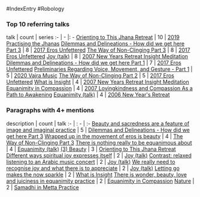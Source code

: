 #IndexEntry #Robology

### Top 10 referring talks
talk | count | series
:- | - |: -
<a data-href="Orienting to This Jhana Retreat" href="Orienting+to+This+Jhana+Retreat" class="internal-link">Orienting to This Jhana Retreat</a> | 10 | <a data-href="2019 Practising the Jhanas" href="2019+Practising+the+Jhanas" class="internal-link">2019 Practising the Jhanas</a>
<a data-href="Dilemmas and Delineations - How did we get here Part 3" href="Dilemmas+and+Delineations+-+How+did+we+get+here+Part+3" class="internal-link">Dilemmas and Delineations - How did we get here Part 3</a> | 8 | <a data-href="2017 Eros Unfettered" href="2017+Eros+Unfettered" class="internal-link">2017 Eros Unfettered</a>
<a data-href="The Way of Non-Clinging Part 3" href="The+Way+of+Non-Clinging+Part+3" class="internal-link">The Way of Non-Clinging Part 3</a> | 8 | <a data-href="2017 Eros Unfettered" href="2017+Eros+Unfettered" class="internal-link">2017 Eros Unfettered</a>
<a data-href="Joy (talk)" href="Joy+%28talk%29" class="internal-link">Joy (talk)</a> | 8 | <a data-href="2007 New Years Retreat Insight Meditation" href="2007+New+Years+Retreat+Insight+Meditation" class="internal-link">2007 New Years Retreat Insight Meditation</a>
<a data-href="Dilemmas and Delineations - How did we get here Part 1" href="Dilemmas+and+Delineations+-+How+did+we+get+here+Part+1" class="internal-link">Dilemmas and Delineations - How did we get here Part 1</a> | 7 | <a data-href="2017 Eros Unfettered" href="2017+Eros+Unfettered" class="internal-link">2017 Eros Unfettered</a>
<a data-href="Preliminaries Regarding Voice, Movement, and Gesture - Part 1" href="Preliminaries+Regarding+Voice%2C+Movement%2C+and+Gesture+-+Part+1" class="internal-link">Preliminaries Regarding Voice, Movement, and Gesture - Part 1</a> | 5 | <a data-href="2020 Vajra Music" href="2020+Vajra+Music" class="internal-link">2020 Vajra Music</a>
<a data-href="The Way of Non-Clinging Part 2" href="The+Way+of+Non-Clinging+Part+2" class="internal-link">The Way of Non-Clinging Part 2</a> | 5 | <a data-href="2017 Eros Unfettered" href="2017+Eros+Unfettered" class="internal-link">2017 Eros Unfettered</a>
<a data-href="What is Insight" href="What+is+Insight" class="internal-link">What is Insight</a> | 4 | <a data-href="2007 New Years Retreat Insight Meditation" href="2007+New+Years+Retreat+Insight+Meditation" class="internal-link">2007 New Years Retreat Insight Meditation</a>
<a data-href="Equanimity in Compassion" href="Equanimity+in+Compassion" class="internal-link">Equanimity in Compassion</a> | 4 | <a data-href="2007 Lovingkindness and Compassion As a Path to Awakening" href="2007+Lovingkindness+and+Compassion+As+a+Path+to+Awakening" class="internal-link">2007 Lovingkindness and Compassion As a Path to Awakening</a>
<a data-href="Equanimity (talk)" href="Equanimity+%28talk%29" class="internal-link">Equanimity (talk)</a> | 4 | <a data-href="2006 New Year's Retreat" href="2006+New+Year%27s+Retreat" class="internal-link">2006 New Year&#x27;s Retreat</a>

### Paragraphs with 4+ mentions
description | count | talk
:- | : - | :-
<a aria-label-position="top" aria-label="Dilemmas and Delineations - How did we get here Part 3 > Beauty and sacredness are a feature of image and imaginal practice" data-href="Dilemmas and Delineations - How did we get here Part 3#Beauty and sacredness are a feature of image and imaginal practice" href="Dilemmas+and+Delineations+-+How+did+we+get+here+Part+3#Beauty+and+sacredness+are+a+feature+of+image+and+imaginal+practice" class="internal-link">Beauty and sacredness are a feature of image and imaginal practice</a> | 5 | <a data-href="Dilemmas and Delineations - How did we get here Part 3" href="Dilemmas+and+Delineations+-+How+did+we+get+here+Part+3" class="internal-link">Dilemmas and Delineations - How did we get here Part 3</a>
<a aria-label-position="top" aria-label="The Way of Non-Clinging Part 3 > Wrapped up in the movement of eros is beauty" data-href="The Way of Non-Clinging Part 3#Wrapped up in the movement of eros is beauty" href="The+Way+of+Non-Clinging+Part+3#Wrapped+up+in+the+movement+of+eros+is+beauty" class="internal-link">Wrapped up in the movement of eros is beauty</a> | 4 | <a data-href="The Way of Non-Clinging Part 3" href="The+Way+of+Non-Clinging+Part+3" class="internal-link">The Way of Non-Clinging Part 3</a>
<a aria-label-position="top" aria-label="Equanimity (talk) > There is nothing really to be equanimous about" data-href="Equanimity (talk)#There is nothing really to be equanimous about" href="Equanimity+%28talk%29#There+is+nothing+really+to+be+equanimous+about" class="internal-link">There is nothing really to be equanimous about</a> | 4 | <a data-href="Equanimity (talk)" href="Equanimity+%28talk%29" class="internal-link">Equanimity (talk)</a>
<a aria-label-position="top" aria-label="Orienting to This Jhana Retreat > 3 Beauty" data-href="Orienting to This Jhana Retreat#3 Beauty" href="Orienting+to+This+Jhana+Retreat#3+Beauty" class="internal-link">(3) Beauty</a> | 3 | <a data-href="Orienting to This Jhana Retreat" href="Orienting+to+This+Jhana+Retreat" class="internal-link">Orienting to This Jhana Retreat</a>
<a aria-label-position="top" aria-label="Joy (talk) > Different ways spiritual joy expresses itself" data-href="Joy (talk)#Different ways spiritual joy expresses itself" href="Joy+%28talk%29#Different+ways+spiritual+joy+expresses+itself" class="internal-link">Different ways spiritual joy expresses itself</a> | 2 | <a data-href="Joy (talk)" href="Joy+%28talk%29" class="internal-link">Joy (talk)</a>
<a aria-label-position="top" aria-label="Joy (talk) > Contrast relaxed listening to an Arabic music concert" data-href="Joy (talk)#Contrast relaxed listening to an Arabic music concert" href="Joy+%28talk%29#Contrast+relaxed+listening+to+an+Arabic+music+concert" class="internal-link">Contrast: relaxed listening to an Arabic music concert</a> | 2 | <a data-href="Joy (talk)" href="Joy+%28talk%29" class="internal-link">Joy (talk)</a>
<a aria-label-position="top" aria-label="Joy (talk) > We really need to recognise joy and what there is to appreciate" data-href="Joy (talk)#We really need to recognise joy and what there is to appreciate" href="Joy+%28talk%29#We+really+need+to+recognise+joy+and+what+there+is+to+appreciate" class="internal-link">We really need to recognise joy and what there is to appreciate</a> | 2 | <a data-href="Joy (talk)" href="Joy+%28talk%29" class="internal-link">Joy (talk)</a>
<a aria-label-position="top" aria-label="What is Insight > Letting go makes the now sparkle" data-href="What is Insight#Letting go makes the now sparkle" href="What+is+Insight#Letting+go+makes+the+now+sparkle" class="internal-link">Letting go makes the now sparkle</a> | 2 | <a data-href="What is Insight" href="What+is+Insight" class="internal-link">What is Insight</a>
<a aria-label-position="top" aria-label="Equanimity in Compassion > There is wonder beauty love and juiciness in equanimity practice" data-href="Equanimity in Compassion#There is wonder beauty love and juiciness in equanimity practice" href="Equanimity+in+Compassion#There+is+wonder+beauty+love+and+juiciness+in+equanimity+practice" class="internal-link">There is wonder, beauty, love and juiciness in equanimity practice</a> | 2 | <a data-href="Equanimity in Compassion" href="Equanimity+in+Compassion" class="internal-link">Equanimity in Compassion</a>
<a aria-label-position="top" aria-label="Samadhi in Metta Practice > Nature" data-href="Samadhi in Metta Practice#Nature" href="Samadhi+in+Metta+Practice#Nature" class="internal-link">Nature</a> | 2 | <a data-href="Samadhi in Metta Practice" href="Samadhi+in+Metta+Practice" class="internal-link">Samadhi in Metta Practice</a>

